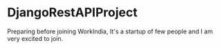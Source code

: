 # DjangoRestAPIProject
Preparing before joining WorkIndia, It's a startup of few people and I am very excited to join.
